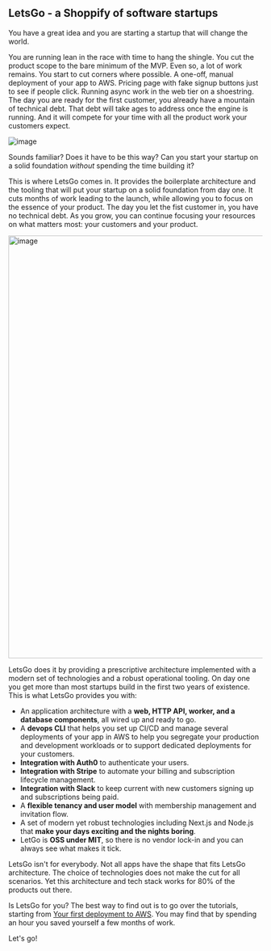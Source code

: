 ## LetsGo - a Shoppify of software startups

You have a great idea and you are starting a startup that will change the world.

You are running lean in the race with time to hang the shingle. You cut the product scope to the bare minimum of the MVP. Even so, a lot of work remains. You start to cut corners where possible. A one-off, manual deployment of your app to AWS. Pricing page with fake signup buttons just to see if people click. Running async work in the web tier on a shoestring. The day you are ready for the first customer, you already have a mountain of technical debt. That debt will take ages to address once the engine is running. And it will compete for your time with all the product work your customers expect.

![image](https://github.com/tjanczuk/letsgo/assets/822369/86a44b85-00da-49a7-b91f-7bc71d4406b1)

Sounds familiar? Does it have to be this way? Can you start your startup on a solid foundation _without_ spending the time building it?

This is where LetsGo comes in. It provides the boilerplate architecture and the tooling that will put your startup on a solid foundation from day one. It cuts months of work leading to the launch, while allowing you to focus on the essence of your product. The day you let the fist customer in, you have no technical debt. As you grow, you can continue focusing your resources on what matters most: your customers and your product.

<img width="837" alt="image" src="https://github.com/tjanczuk/letsgo/assets/822369/f7fe2317-d7de-4698-b093-416a52a1a145">

LetsGo does it by providing a prescriptive architecture implemented with a modern set of technologies and a robust operational tooling. On day one you get more than most startups build in the first two years of existence. This is what LetsGo provides you with:

- An application architecture with a **web, HTTP API, worker, and a database components**, all wired up and ready to go.
- A **devops CLI** that helps you set up CI/CD and manage several deployments of your app in AWS to help you segregate your production and development workloads or to support dedicated deployments for your customers.
- **Integration with Auth0** to authenticate your users.
- **Integration with Stripe** to automate your billing and subscription lifecycle management.
- **Integration with Slack** to keep current with new customers signing up and subscriptions being paid.
- A **flexible tenancy and user model** with membership management and invitation flow.
- A set of modern yet robust technologies including Next.js and Node.js that **make your days exciting and the nights boring**.
- LetGo is **OSS under MIT**, so there is no vendor lock-in and you can always see what makes it tick.

LetsGo isn't for everybody. Not all apps have the shape that fits LetsGo architecture. The choice of technologies does not make the cut for all scenarios. Yet this architecture and tech stack works for 80% of the products out there.

Is LetsGo for you? The best way to find out is to go over the tutorials, starting from [Your first deployment to AWS](tutorials/first-deployment-to-aws.md). You may find that by spending an hour you saved yourself a few months of work.

Let's go!
